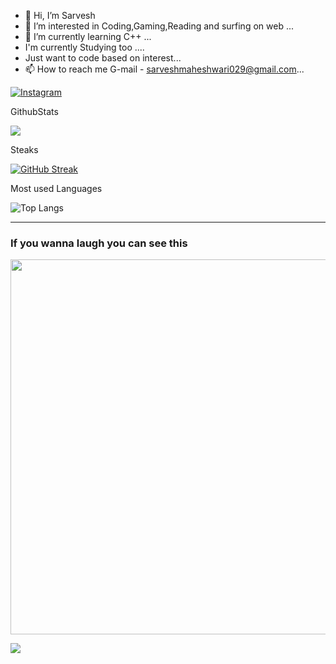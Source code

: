 
- 👋 Hi, I’m Sarvesh
- 👀 I’m interested in Coding,Gaming,Reading and surfing on web ...
- 🌱 I’m currently learning C++ ...
- I'm currently Studying too ....
- Just want to code based on interest...
- 📫 How to reach me G-mail - sarveshmaheshwari029@gmail.com...
 
 
 
 [![Instagram](https://img.shields.io/badge/Instagram-%23E4405F.svg?logo=Instagram&logoColor=black)](https://instagram.com/sarveshmaheshwari7)
 
 GithubStats
 
<img src ="https://github-readme-stats.vercel.app/api?username=Sarveshmaheshwari&&show_icons=true&title_color=ffffff&icon_color=bb2acf&text_color=daf7dc&bg_color=151515">

Steaks

[![GitHub Streak](https://github-readme-streak-stats.herokuapp.com/?user=Sarveshmaheshwari)](https://git.io/streak-stats)

Most used Languages

![Top Langs](https://github-readme-stats.vercel.app/api/top-langs/?username=Sarveshmaheshwari&theme=tokyonight)


_________________________________________________________________________________________________________________________________________________________________________
 ### If you wanna laugh you can see this
 
<img src= "https://random-memer.herokuapp.com/" width="600px"/>

[![](https://visitcount.itsvg.in/api?id=Sarvesh&label=Profile%20Views&pretty=false)](https://visitcount.itsvg.in)



<!---
Sarveshmaheshwari/Sarveshmaheshwari is a ✨ special ✨ repository because its `README.md` (this file) appears on your GitHub profile.
You can click the Preview link to take a look at your changes.
--->
